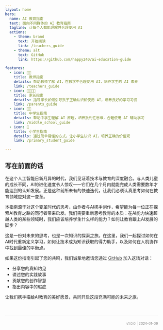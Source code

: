 ```yaml
---
layout: home
hero:
  name: AI 教育指南
  text: 面向不同群体的 AI 教育指南
  tagline: 让每个人都能理解并合理使用 AI
  actions:
    - theme: brand
      text: 开始阅读
      link: /teachers_guide
    - theme: alt
      text: GitHub
      link: https://github.com/happy240/ai-education-guide

features:
  - icon: 👨‍🏫
    title: 教师指南
    details: 帮助教师了解 AI，在教学中合理使用 AI，培养学生的 AI 素养
    link: /teachers_guide
  - icon: 👨‍👩‍👧‍👦
    title: 家长指南
    details: 指导家长如何引导孩子正确认识和使用 AI，培养良好的学习习惯
    link: /parents_guide
  - icon: 👨‍🎓
    title: 中学生指南
    details: 帮助中学生理解 AI 原理，培养批判性思维，合理使用 AI 辅助学习
    link: /middle_school_guide
  - icon: 👶
    title: 小学生指南
    details: 通过简单易懂的方式，让小学生认识 AI，培养正确的价值观
    link: /primary_student_guide 

---
```


## 写在前面的话

在这个人工智能日新月异的时代，我们见证着技术与教育的深度融合。与人类儿童的成长不同，AI的进化速度令人惊叹——它们在几个月内就能完成人类需要数年才能达到的认知发展。正是这种前所未有的快速迭代，让我们必须认真思考如何在教育领域应对这一变革。

本指南源于对这个变革时代的思考，由作者与AI携手创作，希望能为每一位正在探索AI教育之路的同行者带来启发。我们需要重新思考教育的本质：在AI能力快速超越人类的某些领域时，我们应该培养学生什么样的能力？如何让教育跟上AI发展的脚步？

这是一份对未来的思考，也是一次知识的探索之旅。在这里，我们一起探讨如何在AI时代重新定义学习，如何让技术成为知识获取的得力助手，以及如何在人机协作中找到最佳的平衡点。

如果这份指南引起了您的共鸣，我们诚挚地邀请您通过 [GitHub](https://github.com/happy240/ai-education-guide) 加入这场对话：
- 分享您的真知灼见
- 讲述您的实践故事
- 贡献您的创作智慧
- 指出内容中的瑕疵

让我们携手描绘AI教育的美好愿景，共同开启这段充满可能的未来之旅。

<div style="text-align: right; font-size: 0.8em; color: #888; margin-top: 50px; padding-top: 20px; border-top: 1px solid #eee;">
v1.0.0 | 2024-01-09
</div> 